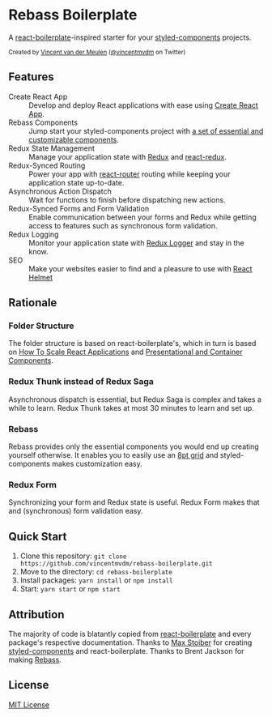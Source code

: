 # Rebass Boilerplate

A <a href="https://github.com/react-boilerplate/react-boilerplate" target="_blank">react-boilerplate</a>-inspired starter for your <a href="https://github.com/styled-components/styled-components" target="_blank">styled-components</a> projects.

<sub>Created by <a href="https://github.com/vincentmvdm" target="_blank">Vincent van der Meulen</a> (<a href="https://twitter.com/vincentmvdm" target="_blank">@vincentmvdm</a> on Twitter)</sub>

## Features

<dl>
    <dt>Create React App </dt>
    <dd>Develop and deploy React applications with ease using <a href="https://github.com/facebook/create-react-app">Create React App</a>.</dd>
    <dt>Rebass Components</dt>
    <dd>Jump start your styled-components project with <a href="https://github.com/jxnblk/rebass" target="_blank"> a set of essential and customizable components</a>.</dd>
    <dt>Redux State Management</a></dt>
    <dd>Manage your application state with <a href="https://github.com/reactjs/redux" target="_blank">Redux</a> and <a href="https://github.com/reactjs/react-redux">react-redux</a>.</dd>
    <dt>Redux-Synced Routing</dt>
    <dd>Power your app with <a href="https://github.com/ReactTraining/react-router" target="_blank">react-router</a> routing while keeping your application state up-to-date.</dt>
    <dt>Asynchronous Action Dispatch</dsd>
    <dd>Wait for functions to finish before dispatching new actions.</test>
    <dt>Redux-Synced Forms and Form Validation</dt>
    <dd>Enable communication between your forms and Redux while getting access to features such as synchronous form validation.</dd>
    <dt>Redux Logging</dt>
    <dd>Monitor your application state with <a href="https://github.com/evgenyrodionov/redux-logger" target="_blank">Redux Logger</a> and stay in the know.</dd>
    <dt>SEO</dt>
    <dd>Make your websites easier to find and a pleasure to use with <a href="https://github.com/nfl/react-helmet" target="_blank">React Helmet</a></dd>
</dl>

## Rationale

### Folder Structure

The folder structure is based on react-boilerplate's, which in turn is based on <a href="https://www.smashingmagazine.com/2016/09/how-to-scale-react-applications/" target="_blank">How To Scale React Applications</a> and <a href="https://medium.com/@dan_abramov/smart-and-dumb-components-7ca2f9a7c7d0" target="_blank">Presentational and Container Components</a>.

### Redux Thunk instead of Redux Saga

Asynchronous dispatch is essential, but Redux Saga is complex and takes a while to learn. Redux Thunk takes at most 30 minutes to learn and set up.

### Rebass

Rebass provides only the essential components you would end up creating yourself otherwise. It enables you to easily use an [8pt grid](https://spec.fm/specifics/8-pt-grid) and styled-components makes customization easy.

### Redux Form

Synchronizing your form and Redux state is useful. Redux Form makes that and (synchronous) form validation easy.

## Quick Start

1. Clone this repository: `git clone https://github.com/vincentmvdm/rebass-boilerplate.git`
2. Move to the directory: `cd rebass-boilerplate`
3. Install packages: `yarn install` or `npm install`
4. Start: `yarn start` or `npm start`

## Attribution

The majority of code is blatantly copied from <a href="https://github.com/react-boilerplate/react-boilerplate" target="_blank">react-boilerplate</a> and every package's respective documentation. Thanks to <a href="https://github.com/mxstbr" target="_blank">Max Stoiber</a> for creating <a href="https://github.com/styled-components/styled-components" target="_blank">styled-components</a> and react-boilerplate. Thanks to Brent Jackson for making <a href="https://github.com/jxnblk/rebass" target="_blank">Rebass</a>.

## License

<a href="https://github.com/vincentmvdm/rebass-boilerplate/blob/master/LICENSE" target="_blank">MIT License</a>
